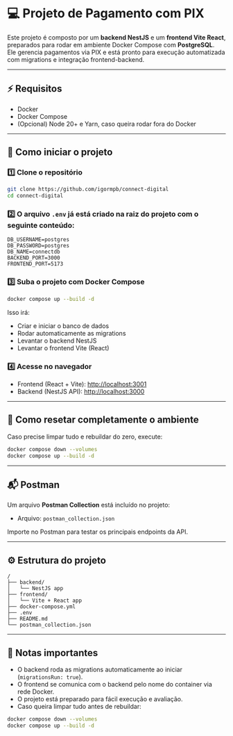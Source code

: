 
# 💻 Projeto de Pagamento com PIX

Este projeto é composto por um **backend NestJS** e um **frontend Vite React**, preparados para rodar em ambiente Docker Compose com **PostgreSQL**.  
Ele gerencia pagamentos via PIX e está pronto para execução automatizada com migrations e integração frontend-backend.

---

## ⚡ Requisitos

- Docker
- Docker Compose
- (Opcional) Node 20+ e Yarn, caso queira rodar fora do Docker

---

## 🚀 Como iniciar o projeto

### 1️⃣ Clone o repositório

```bash
git clone https://github.com/igormpb/connect-digital
cd connect-digital
````

### 2️⃣ O arquivo `.env` já está criado na raiz do projeto com o seguinte conteúdo:

```env
DB_USERNAME=postgres
DB_PASSWORD=postgres
DB_NAME=connectdb
BACKEND_PORT=3000
FRONTEND_PORT=5173
```

### 3️⃣ Suba o projeto com Docker Compose

```bash
docker compose up --build -d
```

Isso irá:

* Criar e iniciar o banco de dados
* Rodar automaticamente as migrations
* Levantar o backend NestJS
* Levantar o frontend Vite (React)

### 4️⃣ Acesse no navegador

* Frontend (React + Vite): [http://localhost:3001](http://localhost:3001)
* Backend (NestJS API): [http://localhost:3000](http://localhost:3000)

---

## 🔄 Como resetar completamente o ambiente

Caso precise limpar tudo e rebuildar do zero, execute:

```bash
docker compose down --volumes
docker compose up --build -d
```

---

## 📬 Postman

Um arquivo **Postman Collection** está incluído no projeto:

* Arquivo: `postman_collection.json`

Importe no Postman para testar os principais endpoints da API.

---

## ⚙ Estrutura do projeto

```
/
├── backend/
│   └── NestJS app
├── frontend/
│   └── Vite + React app
├── docker-compose.yml
├── .env
├── README.md
└── postman_collection.json
```

---

## 📌 Notas importantes

* O backend roda as migrations automaticamente ao iniciar (`migrationsRun: true`).
* O frontend se comunica com o backend pelo nome do container via rede Docker.
* O projeto está preparado para fácil execução e avaliação.
* Caso queira limpar tudo antes de rebuildar:

```bash
docker compose down --volumes
docker compose up --build -d
```
